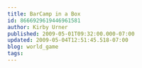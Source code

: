 ```yaml
---
title: BarCamp in a Box
id: 8666929619446961581
author: Kirby Urner
published: 2009-05-01T09:32:00.000-07:00
updated: 2009-05-04T12:51:45.518-07:00
blog: world_game
tags: 
---
```


